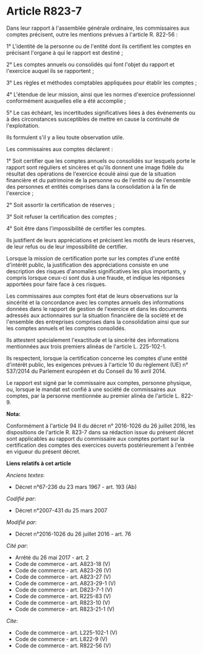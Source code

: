 # Article R823-7

Dans leur rapport à l'assemblée générale ordinaire, les commissaires aux comptes précisent, outre les mentions prévues à
l'article R. 822-56 : 

1° L'identité de la personne ou de l'entité dont ils certifient les comptes en précisant l'organe à qui le rapport est
destiné ; 

2° Les comptes annuels ou consolidés qui font l'objet du rapport et l'exercice auquel ils se rapportent ; 

3° Les règles et méthodes comptables appliquées pour établir les comptes ; 

4° L'étendue de leur mission, ainsi que les normes d'exercice professionnel conformément auxquelles elle a été accomplie ; 

5° Le cas échéant, les incertitudes significatives liées à des événements ou à des circonstances susceptibles de mettre en
cause la continuité de l'exploitation. 

Ils formulent s'il y a lieu toute observation utile. 

Les commissaires aux comptes déclarent : 

1° Soit certifier que les comptes annuels ou consolidés sur lesquels porte le rapport sont réguliers et sincères et qu'ils
donnent une image fidèle du résultat des opérations de l'exercice écoulé ainsi que de la situation financière et du
patrimoine de la personne ou de l'entité ou de l'ensemble des personnes et entités comprises dans la consolidation à la fin
de l'exercice ; 

2° Soit assortir la certification de réserves ; 

3° Soit refuser la certification des comptes ; 

4° Soit être dans l'impossibilité de certifier les comptes. 

Ils justifient de leurs appréciations et précisent les motifs de leurs réserves, de leur refus ou de leur impossibilité de
certifier. 

Lorsque la mission de certification porte sur les comptes d'une entité d'intérêt public, la justification des appréciations
consiste en une description des risques d'anomalies significatives les plus importants, y compris lorsque ceux-ci sont dus à
une fraude, et indique les réponses apportées pour faire face à ces risques. 

Les commissaires aux comptes font état de leurs observations sur la sincérité et la concordance avec les comptes annuels des
informations données dans le rapport de gestion de l'exercice et dans les documents adressés aux actionnaires sur la
situation financière de la société et de l'ensemble des entreprises comprises dans la consolidation ainsi que sur les comptes
annuels et les comptes consolidés. 

Ils attestent spécialement l'exactitude et la sincérité des informations mentionnées aux trois premiers alinéas de l'article
L. 225-102-1. 

Ils respectent, lorsque la certification concerne les comptes d'une entité d'intérêt public, les exigences prévues à
l'article 10 du règlement (UE) n° 537/2014 du Parlement européen et du Conseil du 16 avril 2014. 

Le rapport est signé par le commissaire aux comptes, personne physique, ou, lorsque le mandat est confié à une société de
commissaires aux comptes, par la personne mentionnée au premier alinéa de l'article L. 822-9.

**Nota:**

Conformément à l'article 94 II du décret n° 2016-1026 du 26 juillet 2016, les dispositions de l'article R. 823-7 dans sa
rédaction issue du présent décret sont applicables au rapport du commissaire aux comptes portant sur la certification des
comptes des exercices ouverts postérieurement à l'entrée en vigueur du présent décret.

**Liens relatifs à cet article**

_Anciens textes_:

  - Décret n°67-236 du 23 mars 1967 - art. 193 (Ab)

_Codifié par_:

  - Décret n°2007-431 du 25 mars 2007

_Modifié par_:

  - Décret n°2016-1026 du 26 juillet 2016 - art. 76

_Cité par_:

  - Arrêté du 26 mai 2017 - art. 2
  - Code de commerce - art. A823-18 (V)
  - Code de commerce - art. A823-26 (V)
  - Code de commerce - art. A823-27 (V)
  - Code de commerce - art. A823-29-1 (V)
  - Code de commerce - art. D823-7-1 (V)
  - Code de commerce - art. R225-83 (V)
  - Code de commerce - art. R823-10 (V)
  - Code de commerce - art. R823-21-1 (V)

_Cite_:

  - Code de commerce - art. L225-102-1 (V)
  - Code de commerce - art. L822-9 (V)
  - Code de commerce - art. R822-56 (V)
